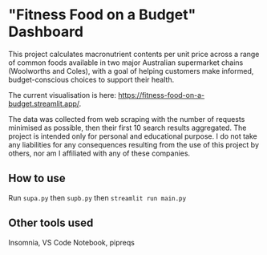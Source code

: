 # "Fitness Food on a Budget" Dashboard

This project calculates macronutrient contents per unit price across a range of common foods available in two major Australian supermarket chains (Woolworths and Coles), with a goal of helping customers make informed, budget-conscious choices to support their health.

The current visualisation is here: https://fitness-food-on-a-budget.streamlit.app/.

The data was collected from web scraping with the number of requests minimised as possible, then their first 10 search results aggregated. The project is intended only for personal and educational purpose. I do not take any liabilities for any consequences resulting from the use of this project by others, nor am I affiliated with any of these companies.

## How to use

Run `supa.py` then `supb.py` then `streamlit run main.py`

## Other tools used

Insomnia, VS Code Notebook, pipreqs